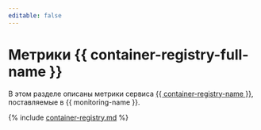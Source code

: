 ```yaml
---
editable: false
---
```


# Метрики {{ container-registry-full-name }}

В этом разделе описаны метрики сервиса [{{ container-registry-name }}](../../container-registry/), поставляемые в {{ monitoring-name }}.

{% include [container-registry.md](../../_includes/monitoring/metrics-ref/container-registry.md) %}